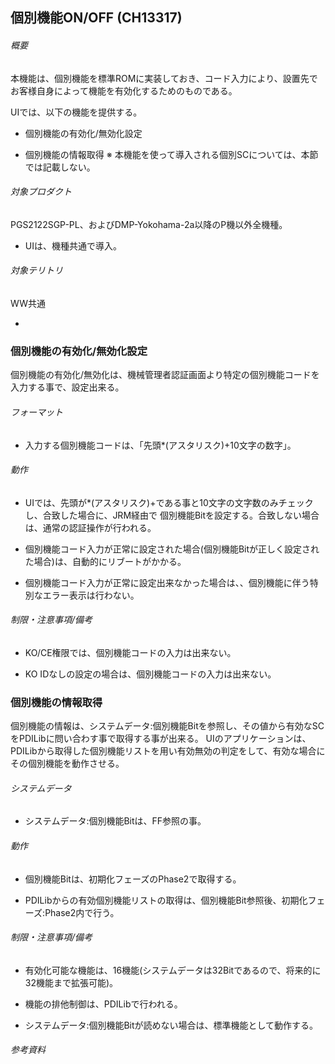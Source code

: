 ## 個別機能ON/OFF (CH13317)

###### 概要

本機能は、個別機能を標準ROMに実装しておき、コード入力により、設置先でお客様自身によって機能を有効化するためのものである。

UIでは、以下の機能を提供する。

-   個別機能の有効化/無効化設定

-   個別機能の情報取得
※ 本機能を使って導入される個別SCについては、本節では記載しない。

###### 対象プロダクト

PGS2122SGP-PL、およびDMP-Yokohama-2a以降のP機以外全機種。

-   UIは、機種共通で導入。

###### 対象テリトリ
WW共通

-   

### 個別機能の有効化/無効化設定
個別機能の有効化/無効化は、機械管理者認証画面より特定の個別機能コードを入力する事で、設定出来る。

###### フォーマット

-   入力する個別機能コードは、「先頭\*(アスタリスク)+10文字の数字」。

###### 動作

-   UIでは、先頭が\*(アスタリスク)+である事と10文字の文字数のみチェックし、合致した場合に、JRM経由で
    個別機能Bitを設定する。合致しない場合は、通常の認証操作が行われる。

-   個別機能コード入力が正常に設定された場合(個別機能Bitが正しく設定された場合)は、自動的にリブートがかかる。

-   個別機能コード入力が正常に設定出来なかった場合は、、個別機能に伴う特別なエラー表示は行わない。

###### 制限・注意事項/備考

-   KO/CE権限では、個別機能コードの入力は出来ない。

-   KO IDなしの設定の場合は、個別機能コードの入力は出来ない。

### 個別機能の情報取得
個別機能の情報は、システムデータ:個別機能Bitを参照し、その値から有効なSCをPDILibに問い合わす事で取得する事が出来る。
UIのアプリケーションは、PDILibから取得した個別機能リストを用い有効無効の判定をして、有効な場合にその個別機能を動作させる。

###### システムデータ

-   システムデータ:個別機能Bitは、FF参照の事。

###### 動作

-   個別機能Bitは、初期化フェーズのPhase2で取得する。

-   PDILibからの有効個別機能リストの取得は、個別機能Bit参照後、初期化フェーズ:Phase2内で行う。

###### 制限・注意事項/備考

-   有効化可能な機能は、16機能(システムデータは32Bitであるので、将来的に32機能まで拡張可能)。

-   機能の排他制御は、PDILibで行われる。

-   システムデータ:個別機能Bitが読めない場合は、標準機能として動作する。

###### 参考資料
